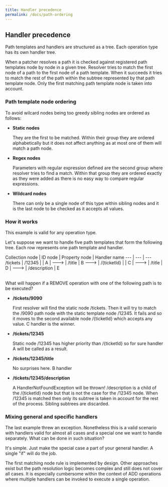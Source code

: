 ```yaml
---
title: Handler precedence
permalink: /docs/path-ordering
---
```

## Handler precedence

Path templates and handlers are structured as a tree. Each operation type has its own handler tree.

When a patcher resolves a path it is checked against registered path templates node by node in a given tree. Resolver tries to match the first node of a path to the first node of a path template.
When it succeeds it tries to match the rest of the path within the subtree represented by that path template node. Only the first matching path template node is taken into account.

### Path template node ordering

To avoid wilcard nodes being too greedy sibling nodes are ordered as follows:

* **Static nodes**

   They are the first to be matched. Within their group they are ordered alphabetically but it does not affect anything as at most one of them will match a path node.

* **Regex nodes**

   Parameters with regular expression defined are the second group where resolver tries to find a match. Within that group they are ordered exactly as they were added as there is no easy way to compare regular expressions.

* **Wildcard nodes**

   There can only be a single node of this type within sibling nodes and it is the last node to be checked as it accepts all values.

### How it works

This example is valid for any operation type.

Let's suppose we want to handle five path templates that form the following tree. Each row represents one path template and handler.

Collection node | ID node | Property node | Handler name
--- | --- | ---
/tickets | /12345 |  | A
 | ---> | /title | B
---> | /{ticketId} |  | C
 | ---> | /title | D
 | ---> | /description | E

<br/>
What will happen if a REMOVE operation with one of the following path is to be executed?

* **/tickets/9090**

   First resolver will find the static node /tickets. Then it will try to match the /9090 path node with the static template node /12345.
   It fails and so it moves to the second available node /{ticketId} which accepts any value. C handler is the winner.

* **/tickets/12345**

   Static node /12345 has higher priority than /{ticketId} so for sure handler A will be called as a result.

* **/tickets/12345/title**

   No surprises here. B handler

* **/tickets/12345/description**

   A HandlerNotFoundException will be thrown! /description is a child of the /{ticketId} node but that is not the case for the /12345 node.
   When /12345 is matched then only its subtree is taken in account for the rest of the process. Sibling subtrees are discarded.

### Mixing general and specific handlers

The last example threw an exception. Nonetheless this is a valid scenario with handlers valid for almost all cases and a special one we want to handle separately.
What can be done in such situation?

It's simple. Just make the special case a part of your general handler. A single "if" will do the job.

The first matching node rule is implemented by design. Other approaches exist but the path resolution logic becomes complex and still does not cover all cases.
It is especially cumbersome within the context of ADD operations where multiple handlers can be invoked to execute a single operation.
